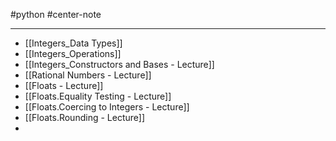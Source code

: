 #python #center-note 

---

- [[Integers_Data Types]]
- [[Integers_Operations]]
- [[Integers_Constructors and Bases - Lecture]]
- [[Rational Numbers - Lecture]]
- [[Floats - Lecture]]
- [[Floats.Equality Testing - Lecture]]
- [[Floats.Coercing to Integers - Lecture]]
- [[Floats.Rounding - Lecture]]
- 